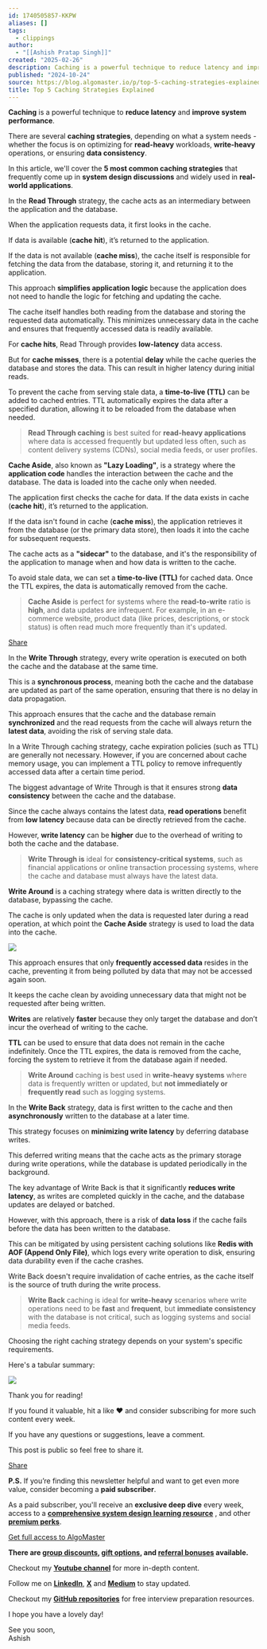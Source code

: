```yaml
---
id: 1740505857-KKPW
aliases: []
tags:
  - clippings
author:
  - "[[Ashish Pratap Singh]]"
created: "2025-02-26"
description: Caching is a powerful technique to reduce latency and improve system performance.
published: "2024-10-24"
source: https://blog.algomaster.io/p/top-5-caching-strategies-explained
title: Top 5 Caching Strategies Explained
---
```

**Caching** is a powerful technique to **reduce latency** and **improve system performance**.

There are several **caching strategies**, depending on what a system needs - whether the focus is on optimizing for **read-heavy** workloads, **write-heavy** operations, or ensuring **data consistency**.

In this article, we'll cover the **5 most common caching strategies** that frequently come up in **system design discussions** and widely used in **real-world applications**.

In the **Read Through** strategy, the cache acts as an intermediary between the application and the database.

When the application requests data, it first looks in the cache.

If data is available (**cache hit**), it’s returned to the application.

If the data is not available (**cache miss**), the cache itself is responsible for fetching the data from the database, storing it, and returning it to the application.

This approach **simplifies application logic** because the application does not need to handle the logic for fetching and updating the cache.

The cache itself handles both reading from the database and storing the requested data automatically. This minimizes unnecessary data in the cache and ensures that frequently accessed data is readily available.

For **cache hits**, Read Through provides **low-latency** data access.

But for **cache misses**, there is a potential **delay** while the cache queries the database and stores the data. This can result in higher latency during initial reads.

To prevent the cache from serving stale data, a **time-to-live (TTL)** can be added to cached entries. TTL automatically expires the data after a specified duration, allowing it to be reloaded from the database when needed.

> **Read Through caching** is best suited for **read-heavy applications** where data is accessed frequently but updated less often, such as content delivery systems (CDNs), social media feeds, or user profiles.

**Cache Aside**, also known as **"Lazy Loading"**, is a strategy where the **application code** handles the interaction between the cache and the database. The data is loaded into the cache only when needed.

The application first checks the cache for data. If the data exists in cache (**cache hit**), it’s returned to the application.

If the data isn't found in cache (**cache miss**), the application retrieves it from the database (or the primary data store), then loads it into the cache for subsequent requests.

The cache acts as a **"sidecar"** to the database, and it's the responsibility of the application to manage when and how data is written to the cache.

To avoid stale data, we can set a **time-to-live (TTL)** for cached data. Once the TTL expires, the data is automatically removed from the cache.

> **Cache Aside** is perfect for systems where the **read-to-write** ratio is **high**, and data updates are infrequent. For example, in an e-commerce website, product data (like prices, descriptions, or stock status) is often read much more frequently than it's updated.

[Share](https://blog.algomaster.io/p/top-5-caching-strategies-explained?utm_source=substack&utm_medium=email&utm_content=share&action=share)

In the **Write Through** strategy, every write operation is executed on both the cache and the database at the same time.

This is a **synchronous process**, meaning both the cache and the database are updated as part of the same operation, ensuring that there is no delay in data propagation.

This approach ensures that the cache and the database remain **synchronized** and the read requests from the cache will always return the **latest data**, avoiding the risk of serving stale data.

In a Write Through caching strategy, cache expiration policies (such as TTL) are generally not necessary. However, if you are concerned about cache memory usage, you can implement a TTL policy to remove infrequently accessed data after a certain time period.

The biggest advantage of Write Through is that it ensures strong **data consistency** between the cache and the database.

Since the cache always contains the latest data, **read operations** benefit from **low latency** because data can be directly retrieved from the cache.

However, **write latency** can be **higher** due to the overhead of writing to both the cache and the database.

> **Write Through is** ideal for **consistency-critical systems**, such as financial applications or online transaction processing systems, where the cache and database must always have the latest data.

**Write Around** is a caching strategy where data is written directly to the database, bypassing the cache.

The cache is only updated when the data is requested later during a read operation, at which point the **Cache Aside** strategy is used to load the data into the cache.

![](https://substackcdn.com/image/fetch/w_1456,c_limit,f_auto,q_auto:good,fl_progressive:steep/https%3A%2F%2Fsubstack-post-media.s3.amazonaws.com%2Fpublic%2Fimages%2F1b38086e-3798-4d29-8231-33c8e84ffbc6_665x468.png)

This approach ensures that only **frequently accessed data** resides in the cache, preventing it from being polluted by data that may not be accessed again soon.

It keeps the cache clean by avoiding unnecessary data that might not be requested after being written.

**Writes** are relatively **faster** because they only target the database and don’t incur the overhead of writing to the cache.

**TTL** can be used to ensure that data does not remain in the cache indefinitely. Once the TTL expires, the data is removed from the cache, forcing the system to retrieve it from the database again if needed.

> **Write Around** caching is best used in **write-heavy systems** where data is frequently written or updated, but **not immediately or frequently read** such as logging systems.

In the **Write Back** strategy, data is first written to the cache and then **asynchronously** written to the database at a later time.

This strategy focuses on **minimizing write latency** by deferring database writes.

This deferred writing means that the cache acts as the primary storage during write operations, while the database is updated periodically in the background.

The key advantage of Write Back is that it significantly **reduces write latency**, as writes are completed quickly in the cache, and the database updates are delayed or batched.

However, with this approach, there is a risk of **data loss** if the cache fails before the data has been written to the database.

This can be mitigated by using persistent caching solutions like **Redis with AOF (Append Only File)**, which logs every write operation to disk, ensuring data durability even if the cache crashes.

Write Back doesn't require invalidation of cache entries, as the cache itself is the source of truth during the write process.

> **Write Back** caching is ideal for **write-heavy** scenarios where write operations need to be **fast** and **frequent**, but **immediate consistency** with the database is not critical, such as logging systems and social media feeds.

Choosing the right caching strategy depends on your system's specific requirements.

Here's a tabular summary:

![](https://substackcdn.com/image/fetch/w_1456,c_limit,f_auto,q_auto:good,fl_progressive:steep/https%3A%2F%2Fsubstack-post-media.s3.amazonaws.com%2Fpublic%2Fimages%2F1d856223-f042-4773-b744-9359e50fdee1_3008x1776.png)

Thank you for reading!

If you found it valuable, hit a like ❤️ and consider subscribing for more such content every week.

If you have any questions or suggestions, leave a comment.

This post is public so feel free to share it.

[Share](https://blog.algomaster.io/p/top-5-caching-strategies-explained?utm_source=substack&utm_medium=email&utm_content=share&action=share)

**P.S.** If you’re finding this newsletter helpful and want to get even more value, consider becoming a **paid subscriber**.

As a paid subscriber, you'll receive an **exclusive deep dive** every week, access to a **[comprehensive system design learning resource](https://algomaster.io/learn/system-design)** , and other **[premium perks](https://blog.algomaster.io/about#%C2%A7paid-subscribers-benefits)**.

[Get full access to AlgoMaster](https://blog.algomaster.io/subscribe)

**There are [group discounts](https://blog.algomaster.io/subscribe?group=true), [gift options](https://blog.algomaster.io/subscribe?gift=true), and [referral bonuses](https://blog.algomaster.io/leaderboard) available.**

Checkout my **[Youtube channel](https://www.youtube.com/@ashishps_1/videos)** for more in-depth content.

Follow me on **[LinkedIn](https://www.linkedin.com/in/ashishps1/)**, **[X](https://twitter.com/ashishps_1)** and **[Medium](https://medium.com/@ashishps)** to stay updated.

Checkout my **[GitHub repositories](https://github.com/ashishps1)** for free interview preparation resources.

I hope you have a lovely day!

See you soon,  
Ashish
